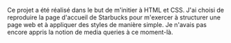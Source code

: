 Ce projet a été réalisé dans le but de m'initier à HTML et CSS. J'ai choisi de reproduire la page d'accueil de Starbucks pour m'exercer à structurer une page web et à appliquer des styles de manière simple.
Je n'avais pas encore appris la notion de media queries à ce moment-là.

